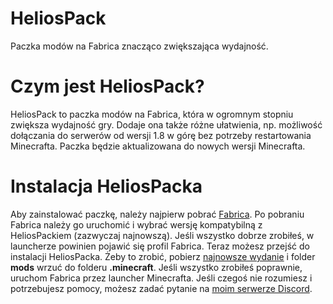 # HeliosPack
Paczka modów na Fabrica znacząco zwiększająca wydajność.

# Czym jest HeliosPack?

HeliosPack to paczka modów na Fabrica, która w ogromnym stopniu zwiększa wydajność gry. Dodaje ona także różne ułatwienia, np. możliwość dołączania do serwerów od wersji 1.8 w górę bez potrzeby restartowania Minecrafta. Paczka będzie aktualizowana do nowych wersji Minecrafta.


# Instalacja HeliosPacka

Aby zainstalować paczkę, należy najpierw pobrać [Fabrica](https://fabricmc.net/use/). Po pobraniu Fabrica należy go uruchomić i wybrać wersję kompatybilną z HeliosPackiem (zazwyczaj najnowszą). Jeśli wszystko dobrze zrobiłeś, w launcherze powinien pojawić się profil Fabrica. Teraz możesz przejść do instalacji HeliosPacka. Żeby to zrobić, pobierz [najnowsze wydanie](https://github.com/Helios3991/heliospack/releases/) i folder **mods** wrzuć do folderu **.minecraft**. Jeśli wszystko zrobiłeś poprawnie, uruchom Fabrica przez launcher Minecrafta. Jeśli czegoś nie rozumiesz i potrzebujesz pomocy, możesz zadać pytanie na [moim serwerze Discord](https://discord.gg/KB7ghEn).

